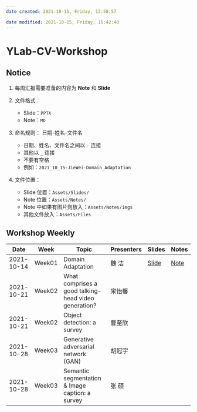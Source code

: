 ```yaml
---
date created: 2021-10-15, Friday, 13:58:57

date modified: 2021-10-15, Friday, 15:42:40
---
```


# YLab-CV-Workshop

## Notice

1. 每周汇报需要准备的内容为 **Note** 和 **Slide**
2. 文件格式：
   - Slide：`PPTX`
   - Note：`MD`
3. 命名规则： 日期-姓名-文件名

	- 日期、姓名、文件名之间以 `-` 连接
	- 其他以 `_` 连接
	- 不要有空格
	- 例如：`2021_10_15-JieWei-Domain_Adaptation`
4. 文件位置：

	- Slide 位置：`Assets/Slides/`
	- Note 位置：`Assets/Notes/`
	- Note 中如果有图片则放入：`Assets/Notes/imgs`
	- 其他文件放入：`Assets/Files`

## Workshop Weekly

| Date       | Week   | Topic             | Presenters | Slides                                                          | Notes                                                       |
| ---------- | ------ | ----------------- | ---------- | --------------------------------------------------------------- | ----------------------------------------------------------- |
| 2021-10-14 | Week01 | Domain Adaptation | 魏  洁        | [Slide](Assets/Slides/2021_10_14-JieWei-Domain_Adaptation.pptx) | [Note](Assets/Notes/2021_10_14-JieWei-Domain_Adaptation.md) |
| 2021-10-21 | Week02 | What comprises a good talking-head video generation? | 宋怡馨       |  | |
| 2021-10-21 | Week02 | Object detection: a survey | 曹至欣       | | |
| 2021-10-28 | Week03 | Generative adversarial network (GAN) | 胡冠宇       | | |
| 2021-10-28 | Week03 | Semantic segmentation & Image caption: a survey| 张  硕       |  | |


